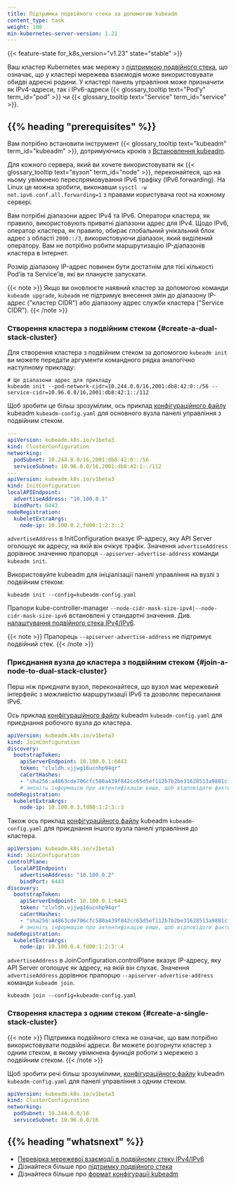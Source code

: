 ```yaml
---
title: Підтримка подвійного стека за допомогою kubeadm
content_type: task
weight: 100
min-kubernetes-server-version: 1.21
---
```


<!-- overview -->

{{< feature-state for_k8s_version="v1.23" state="stable" >}}

Ваш кластер Kubernetes має мережу з [підтримкою подвійного стека](/uk/docs/concepts/services-networking/dual-stack/), що означає, що у кластері мережева взаємодія може використовувати обидві адресні родини. У кластері панель управління може призначити як IPv4-адреси, так і IPv6-адреси {{< glossary_tooltip text="Podʼу" term_id="pod" >}} чи {{< glossary_tooltip text="Service" term_id="service" >}}.

<!-- body -->

## {{% heading "prerequisites" %}}

Вам потрібно встановити інструмент {{< glossary_tooltip text="kubeadm" term_id="kubeadm" >}}, дотримуючись кроків з [Встановлення kubeadm](/uk/docs/setup/production-environment/tools/kubeadm/install-kubeadm/).

Для кожного сервера, який ви хочете використовувати як {{< glossary_tooltip text="вузол" term_id="node" >}}, переконайтеся, що на ньому увімкнено переспрямовування IPv6 трафіку (IPv6 forwarding). На Linux це можна зробити, виконавши `sysctl -w net.ipv6.conf.all.forwarding=1` з правами користувача root на кожному сервері.

Вам потрібні діапазони адрес IPv4 та IPv6. Оператори кластера, як правило,
використовують приватні діапазони адрес для IPv4. Щодо IPv6, оператор кластера, як правило, обирає глобальний унікальний блок адрес з області `2000::/3`, використовуючи діапазон, який виділений оператору. Вам не потрібно робити маршрутизацію IP-діапазонів кластера в Інтернет.

Розмір діапазону IP-адрес повинен бути достатнім для тієї кількості Podʼів та
Serviceʼів, які ви плануєте запускати.

{{< note >}}
Якщо ви оновлюєте наявний кластер за допомогою команди `kubeadm upgrade`, `kubeadm` не підтримує внесення змін до діапазону IP-адрес ("кластер CIDR") або діапазону адрес служби кластера ("Service CIDR").
{{< /note >}}

### Створення кластера з подвійним стеком {#create-a-dual-stack-cluster}

Для створення кластера з подвійним стеком за допомогою `kubeadm init` ви можете передати аргументи командного рядка аналогічно наступному прикладу:

```shell
# Це діапазони адрес для прикладу
kubeadm init --pod-network-cidr=10.244.0.0/16,2001:db8:42:0::/56 --service-cidr=10.96.0.0/16,2001:db8:42:1::/112
```

Щоб зробити це більш зрозумілим, ось приклад [конфігураційного файлу](/uk/docs/reference/config-api/kubeadm-config.v1beta3/) kubeadm `kubeadm-config.yaml` для основного вузла панелі управління з подвійним стеком.

```yaml
---
apiVersion: kubeadm.k8s.io/v1beta3
kind: ClusterConfiguration
networking:
  podSubnet: 10.244.0.0/16,2001:db8:42:0::/56
  serviceSubnet: 10.96.0.0/16,2001:db8:42:1::/112
---
apiVersion: kubeadm.k8s.io/v1beta3
kind: InitConfiguration
localAPIEndpoint:
  advertiseAddress: "10.100.0.1"
  bindPort: 6443
nodeRegistration:
  kubeletExtraArgs:
    node-ip: 10.100.0.2,fd00:1:2:3::2
```

`advertiseAddress` в InitConfiguration вказує IP-адресу, яку API Server оголошує як адресу, на якій він очікує трафік. Значення `advertiseAddress` дорівнює значенню
прапорця `--apiserver-advertise-address` команди `kubeadm init`.

Використовуйте kubeadm для ініціалізації панелі управління на вузлі з подвійним стеком:

```shell
kubeadm init --config=kubeadm-config.yaml
```

Прапори kube-controller-manager `--node-cidr-mask-size-ipv4|--node-cidr-mask-size-ipv6` встановлені у стандартні значення. Див. [налаштування подвійного стека IPv4/IPv6](/uk/docs/concepts/services-networking/dual-stack#configure-ipv4-ipv6-dual-stack).

{{< note >}}
Прапорець `--apiserver-advertise-address` не підтримує подвійний стек.
{{< /note >}}

### Приєднання вузла до кластера з подвійним стеком {#join-a-node-to-dual-stack-cluster}

Перш ніж приєднати вузол, переконайтеся, що вузол має мережевий інтерфейс з можливістю маршрутизації IPv6 та дозволяє пересилання IPv6.

Ось приклад [конфігураційного файлу](/uk/docs/reference/config-api/kubeadm-config.v1beta3/) kubeadm `kubeadm-config.yaml` для приєднання робочого вузла до кластера.

```yaml
apiVersion: kubeadm.k8s.io/v1beta3
kind: JoinConfiguration
discovery:
  bootstrapToken:
    apiServerEndpoint: 10.100.0.1:6443
    token: "clvldh.vjjwg16ucnhp94qr"
    caCertHashes:
    - "sha256:a4863cde706cfc580a439f842cc65d5ef112b7b2be31628513a9881cf0d9fe0e"
    # змініть інформацію про автентифікацію вище, щоб відповідати фактичному токену та хешу сертифіката CA для вашого кластера
nodeRegistration:
  kubeletExtraArgs:
    node-ip: 10.100.0.3,fd00:1:2:3::3
```

Також ось приклад [конфігураційного файлу](/uk/docs/reference/config-api/kubeadm-config.v1beta3/) kubeadm `kubeadm-config.yaml` для приєднання іншого вузла панелі управління до кластера.

```yaml
apiVersion: kubeadm.k8s.io/v1beta3
kind: JoinConfiguration
controlPlane:
  localAPIEndpoint:
    advertiseAddress: "10.100.0.2"
    bindPort: 6443
discovery:
  bootstrapToken:
    apiServerEndpoint: 10.100.0.1:6443
    token: "clvldh.vjjwg16ucnhp94qr"
    caCertHashes:
    - "sha256:a4863cde706cfc580a439f842cc65d5ef112b7b2be31628513a9881cf0d9fe0e"
    # змініть інформацію про автентифікацію вище, щоб відповідати фактичному токену та хешу сертифіката CA для вашого кластера
nodeRegistration:
  kubeletExtraArgs:
    node-ip: 10.100.0.4,fd00:1:2:3::4

```

`advertiseAddress` в JoinConfiguration.controlPlane вказує IP-адресу, яку API Server оголошує як адресу, на якій він слухає. Значення `advertiseAddress` дорівнює прапорцю `--apiserver-advertise-address` команди `kubeadm join`.

```shell
kubeadm join --config=kubeadm-config.yaml
```

### Створення кластера з одним стеком {#create-a-single-stack-cluster}

{{< note >}}
Підтримка подвійного стека не означає, що вам потрібно використовувати подвійні адреси. Ви можете розгорнути кластер з одним стеком, в якому увімкнена функція роботи з мережею з подвійним стеком.
{{< /note >}}

Щоб зробити речі більш зрозумілими, [конфігураційного файлу](/uk/docs/reference/config-api/kubeadm-config.v1beta3/) kubeadm `kubeadm-config.yaml` для панелі управління з одним стеком.

```yaml
apiVersion: kubeadm.k8s.io/v1beta3
kind: ClusterConfiguration
networking:
  podSubnet: 10.244.0.0/16
  serviceSubnet: 10.96.0.0/16
```

## {{% heading "whatsnext" %}}

* [Перевірка мережевої взаємодії в подвійному стеку IPv4/IPv6](/uk/docs/tasks/network/validate-dual-stack)
* Дізнайтеся більше про [підтримку подвійного стека](/uk/docs/concepts/services-networking/dual-stack/)
* Дізнайтеся більше про [формат конфігурації kubeadm](/uk/docs/reference/config-api/kubeadm-config.v1beta3/)
